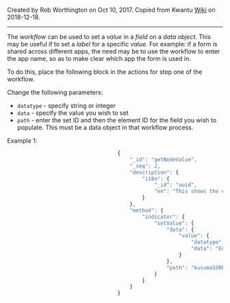 Created by Rob Worthington on Oct 10, 2017. Copied from Kwantu [Wiki](http://w.kwantu.net/display/CON/How+to+use+the+workflow+to+set+a+label+in+a+data+object) on 2018-12-18.

***

The _workflow_ can be used to set a _value_ in a _field_ on a _data object_.  This may be useful if to set a _label_ for a specific _value_. For example: if a form is shared across different apps, the need may be to use the workflow to enter the app name, so as to make clear which app the form is used in.

To do this, place the following block in the actions for step one of the workflow.

Change the following parameters:
* `datatype` - specify string or integer
* `data` - specify the value you wish to set
* `path` - enter the set ID and then the element ID for the field you wish to populate.  This must be a data object in that workflow process.


Example 1:
```javascript
                                    {
                                        "_id": "getNodeValue",
                                        "_seq": 2,
                                        "description": {
                                            "i18n": {
                                                "_id": "uuid",
                                                "en": "This shows the example of getNodeValue with value fetch function."
                                            }
                                        },
                                        "method": {
                                            "indicator": {
                                                "setValue": {
                                                    "data": {
                                                        "value": {
                                                            "datatype": "string",
                                                            "data": "Endline"
                                                        }
                                                    },
                                                    "path": "kusumaSSRPReportBaselineAndEndline.type"
                                                }
                                            }
                                        }
                                    }
```